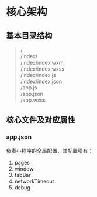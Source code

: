# 核心架构

## 基本目录结构

> /  
/index/  
/index/index.wxml  
/index/index.wxss  
/index/index.js  
/index/index.json  
/app.js  
/app.json  
/app.wxss  

## 核心文件及对应属性

### app.json

负责小程序的全局配置，其配置项有：

1. pages
2. window
3. tabBar
4. networkTimeout
5. debug